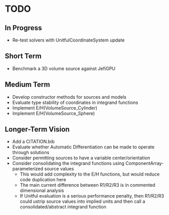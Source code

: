 # TODO

## In Progress
- Re-test solvers with UnitfulCoordinateSystem update

## Short Term
- Benchmark a 3D volume source against JefiGPU

## Medium Term
- Develop constructor methods for sources and models
- Evaluate type stability of coordinates in integrand functions
- Implement E/H(VolumeSource_Cylinder)
- Implement E/H(VolumeSource_Sphere)

## Longer-Term Vision
- Add a CITATION.bib
- Evaluate whether Automatic Differentiation can be made to operate through solutions
- Consider permitting sources to have a variable center/orientation
- Consider consolidating the integrand functions using ComponentArray-parameterized source values
    - This would add complexity to the E/H functions, but would reduce code duplication here
    - The main current difference between R1/R2/R3 is in commented dimensional analysis
    - If Unitful evaluation is a serious performance penalty, then R1/R2/R3 could ustrip source
      values into implied units and then call a consolidated/abstract integrand function

